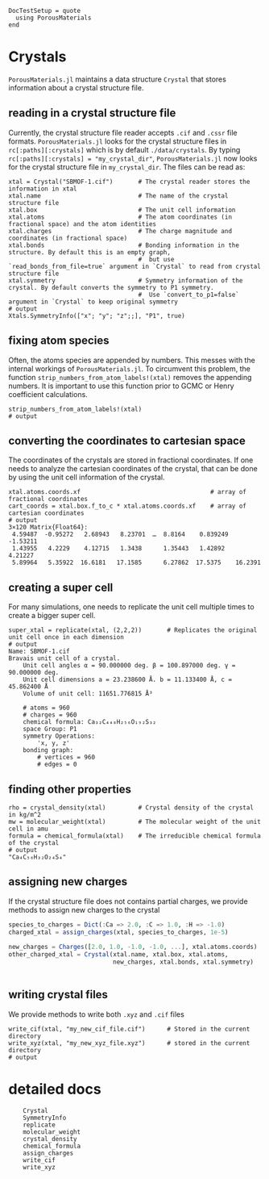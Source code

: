 ```@meta
DocTestSetup = quote
  using PorousMaterials
end
```

# Crystals

`PorousMaterials.jl` maintains a data structure `Crystal` that stores information about a crystal structure file.

## reading in a crystal structure file

Currently, the crystal structure file reader accepts `.cif` and `.cssr` file formats. `PorousMaterials.jl` looks for the crystal structure files in `rc[:paths][:crystals]` which is by default `./data/crystals`. By typing `rc[:paths][:crystals] = "my_crystal_dir"`, `PorousMaterials.jl` now looks for the crystal structure file in `my_crystal_dir`.
The files can be read as:

```jldoctest crystal; output=false
xtal = Crystal("SBMOF-1.cif")       # The crystal reader stores the information in xtal
xtal.name                           # The name of the crystal structure file
xtal.box                            # The unit cell information
xtal.atoms                          # The atom coordinates (in fractional space) and the atom identities
xtal.charges                        # The charge magnitude and coordinates (in fractional space)
xtal.bonds                          # Bonding information in the structure. By default this is an empty graph,
                                    #  but use `read_bonds_from_file=true` argument in `Crystal` to read from crystal structure file
xtal.symmetry                       # Symmetry information of the crystal. By default converts the symmetry to P1 symmetry.
                                    #  Use `convert_to_p1=false` argument in `Crystal` to keep original symmetry
# output
Xtals.SymmetryInfo(["x"; "y"; "z";;], "P1", true)
```

## fixing atom species

Often, the atoms species are appended by numbers. This messes with the internal workings of `PorousMaterials.jl`.
To circumvent this problem, the function `strip_numbers_from_atom_labels!(xtal)` removes the appending numbers.
It is important to use this function prior to GCMC or Henry coefficient calculations.

```jldoctest crystal; output=false
strip_numbers_from_atom_labels!(xtal)
# output

```

## converting the coordinates to cartesian space

The coordinates of the crystals are stored in fractional coordinates. If one needs to analyze the cartesian coordinates of the crystal,
that can be done by using the unit cell information of the crystal.

```jldoctest crystal
xtal.atoms.coords.xf                                    # array of fractional coordinates
cart_coords = xtal.box.f_to_c * xtal.atoms.coords.xf    # array of cartesian coordinates
# output
3×120 Matrix{Float64}:
 4.59487  -0.95272   2.68943   8.23701  …  8.8164    0.839249  -1.53211
 1.43955   4.2229    4.12715   1.3438      1.35443   1.42892    4.21227
 5.89964   5.35922  16.6181   17.1585      6.27862  17.5375    16.2391
```

## creating a super cell

For many simulations, one needs to replicate the unit cell multiple times to create a bigger super cell.

```jldoctest crystal
super_xtal = replicate(xtal, (2,2,2))       # Replicates the original unit cell once in each dimension
# output
Name: SBMOF-1.cif
Bravais unit cell of a crystal.
	Unit cell angles α = 90.000000 deg. β = 100.897000 deg. γ = 90.000000 deg.
	Unit cell dimensions a = 23.238600 Å. b = 11.133400 Å, c = 45.862400 Å
	Volume of unit cell: 11651.776815 Å³

	# atoms = 960
	# charges = 960
	chemical formula: Ca₃₂C₄₄₈H₂₅₆O₁₉₂S₃₂
	space Group: P1
	symmetry Operations:
		'x, y, z'
	bonding graph:
		# vertices = 960
		# edges = 0
```

## finding other properties

```jldoctest crystal; output=false
rho = crystal_density(xtal)         # Crystal density of the crystal in kg/m^2
mw = molecular_weight(xtal)         # The molecular weight of the unit cell in amu
formula = chemical_formula(xtal)    # The irreducible chemical formula of the crystal
# output
"Ca₄C₅₆H₃₂O₂₄S₄"
```

## assigning new charges

If the crystal structure file does not contains partial charges, we provide methods to assign new charges to the crystal

```julia
species_to_charges = Dict(:Ca => 2.0, :C => 1.0, :H => -1.0)                # This method assigns a static charge to atom species
charged_xtal = assign_charges(xtal, species_to_charges, 1e-5)                # This function creates a new charged `Crystal` object.
                                                                            #   The function checks for charge neutrality with a tolerance of 1e-5
new_charges = Charges([2.0, 1.0, -1.0, -1.0, ...], xtal.atoms.coords)
other_charged_xtal = Crystal(xtal.name, xtal.box, xtal.atoms,               # Here we create a new `Charges` object using an array of new charges.
                             new_charges, xtal.bonds, xtal.symmetry)        #   The number of charges in the array has to be equal to the number of atoms
                                                                            #   and finally a new `Crystal` object is manually created
```

## writing crystal files

We provide methods to write both `.xyz` and `.cif` files

```jldoctest crystal; output=false
write_cif(xtal, "my_new_cif_file.cif")      # Stored in the current directory
write_xyz(xtal, "my_new_xyz_file.xyz")      # stored in the current directory
# output

```


# detailed docs

```@docs
    Crystal
    SymmetryInfo
    replicate
    molecular_weight
    crystal_density
    chemical_formula
    assign_charges
    write_cif
    write_xyz
```
